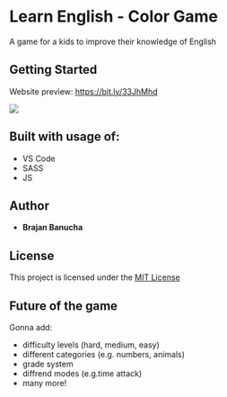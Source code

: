 # Learn English - Color Game

A game for a kids to improve their knowledge of English

## Getting Started

Website preview: https://bit.ly/33JhMhd

![](https://i.imgur.com/f6PxbQL.png)

## Built with usage of:

* VS Code
* SASS
* JS

## Author

* **Brajan Banucha** 

## License

This project is licensed under the [MIT License](LICENSE)

## Future of the game

Gonna add:
- difficulty levels (hard, medium, easy)
- different categories (e.g. numbers, animals)
- grade system
- diffrend modes (e.g.time attack)
- many more!
